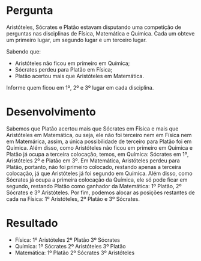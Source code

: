 # Pergunta
Aristóteles, Sócrates e Platão estavam disputando uma competição de perguntas nas disciplinas de Física, Matemática e Química. Cada um obteve um primeiro lugar, um segundo lugar e um terceiro lugar.

Sabendo que: 
- Aristóteles não ficou em primeiro em Química; 
- Sócrates perdeu para Platão em Física; 
- Platão acertou mais que Aristóteles em Matemática.

Informe quem ficou em 1º, 2º e 3º lugar em cada disciplina.

# Desenvolvimento
Sabemos que Platão acertou mais que Sócrates em Física e mais que Aristóteles em Matemática, ou seja, ele não foi terceiro nem em Física nem em Matemárica, assim, a única possibilidade de terceiro para Platão foi em Química. Além disso, como Aristóteles não ficou em primeiro em Química e Platão já ocupa a terceira colocação, temos, em Química: Sócrates em 1º, Aristóteles 2º e Platão em 3º.
Em Matemática, Aristóteles perdeu para Platão, portanto, não foi primeiro colocado, restando apenas a terceira colocação, já que Aristóteles já foi segundo em Química. Além disso, como Sócrates já ocupa a primeira colocação da Química, ele só pode ficar em segundo, restando Platão como ganhador da Matemática: 1º Platão, 2º Sócrates e 3º Aristóteles.
Por fim, podemos alocar as posições restantes de cada na Física: 1º Aristóteles, 2º Platão e 3º Sócrates.

# Resultado
- Física:
	1º Aristóteles
	2º Platão
	3º Sócrates
- Química:
	1º Sócrates
	2º Aristóteles
	3º Platão
- Matemática:
	1º Platão
	2º Sócrates
	3º Aristóteles
